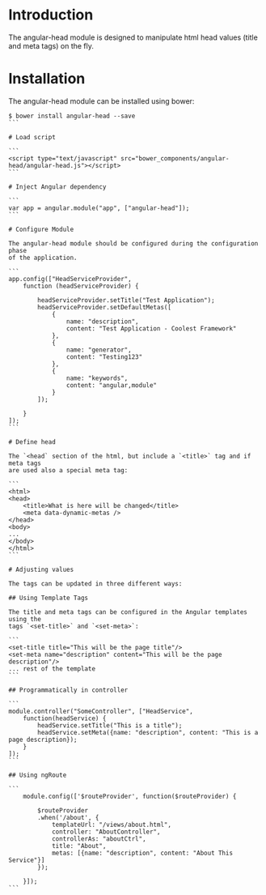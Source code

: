 # Introduction

The angular-head module is designed to manipulate html head values (title and meta tags) on the fly.

# Installation

The angular-head module can be installed using bower:

````
$ bower install angular-head --save
```

# Load script

```
<script type="text/javascript" src="bower_components/angular-head/angular-head.js"></script>
```

# Inject Angular dependency

```
var app = angular.module("app", ["angular-head"]);
```

# Configure Module

The angular-head module should be configured during the configuration phase
of the application.

```
app.config(["HeadServiceProvider", 
    function (headServiceProvider) {

        headServiceProvider.setTitle("Test Application");
        headServiceProvider.setDefaultMetas([
            {
                name: "description", 
                content: "Test Application - Coolest Framework"
            }, 
            {
                name: "generator", 
                content: "Testing123"
            }, 
            {
                name: "keywords", 
                content: "angular,module"
            }
        ]);

    }
]);
```

# Define head

The `<head` section of the html, but include a `<title>` tag and if meta tags
are used also a special meta tag:

```
<html>
<head>
    <title>What is here will be changed</title>
    <meta data-dynamic-metas />
</head>
<body>
...
</body>
</html>
```

# Adjusting values

The tags can be updated in three different ways:

## Using Template Tags

The title and meta tags can be configured in the Angular templates using the 
tags `<set-title>` and `<set-meta>`:

```
<set-title title="This will be the page title"/>
<set-meta name="description" content="This will be the page description"/>
... rest of the template
```

## Programmatically in controller

```
module.controller("SomeController", ["HeadService", 
    function(headService) {
        headService.setTitle("This is a title");
        headService.setMeta({name: "description", content: "This is a page description});
    }
]);
```

## Using ngRoute

```
    module.config(['$routeProvider', function($routeProvider) {

        $routeProvider
        .when('/about', {
            templateUrl: "/views/about.html", 
            controller: "AboutController", 
            controllerAs: "aboutCtrl", 
            title: "About", 
            metas: [{name: "description", content: "About This Service"}]
        });
    
    }]);
```